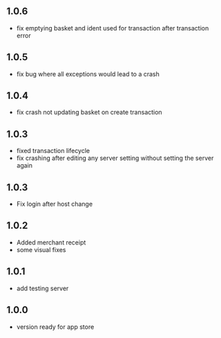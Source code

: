## 1.0.6

* fix emptying basket and ident used for transaction after transaction error

## 1.0.5

* fix bug where all exceptions would lead to a crash

## 1.0.4

* fix crash not updating basket on create transaction

## 1.0.3

* fixed transaction lifecycle
* fix crashing after editing any server setting without setting the server again

## 1.0.3

* Fix login after host change

## 1.0.2

* Added merchant receipt
* some visual fixes

## 1.0.1

* add testing server

## 1.0.0

* version ready for app store

